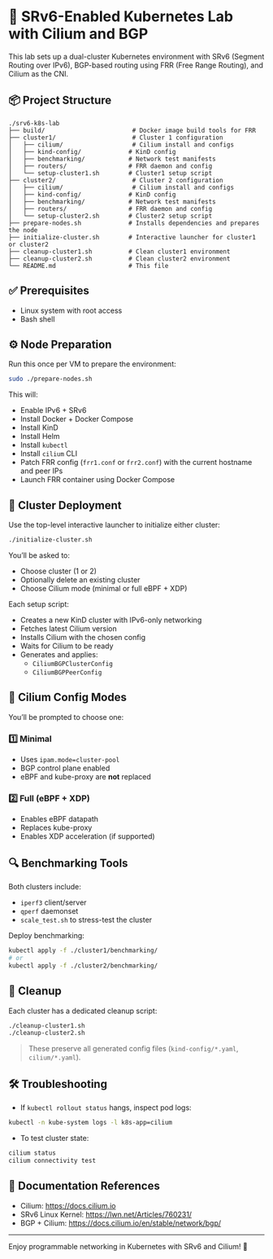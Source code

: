 # 🧠 SRv6-Enabled Kubernetes Lab with Cilium and BGP

This lab sets up a dual-cluster Kubernetes environment with SRv6 (Segment Routing over IPv6), BGP-based routing using FRR (Free Range Routing), and Cilium as the CNI. 

## 📦 Project Structure

```
./srv6-k8s-lab
├── build/                        # Docker image build tools for FRR
├── cluster1/                     # Cluster 1 configuration
│   ├── cilium/                   # Cilium install and configs
│   ├── kind-config/             # KinD config
│   ├── benchmarking/            # Network test manifests
│   ├── routers/                 # FRR daemon and config
│   └── setup-cluster1.sh        # Cluster1 setup script
├── cluster2/                     # Cluster 2 configuration
│   ├── cilium/                   # Cilium install and configs
│   ├── kind-config/             # KinD config
│   ├── benchmarking/            # Network test manifests
│   ├── routers/                 # FRR daemon and config
│   └── setup-cluster2.sh        # Cluster2 setup script
├── prepare-nodes.sh             # Installs dependencies and prepares the node
├── initialize-cluster.sh        # Interactive launcher for cluster1 or cluster2
├── cleanup-cluster1.sh          # Clean cluster1 environment
├── cleanup-cluster2.sh          # Clean cluster2 environment
└── README.md                    # This file
```

## ✅ Prerequisites
- Linux system with root access
- Bash shell

## ⚙️ Node Preparation
Run this once per VM to prepare the environment:

```bash
sudo ./prepare-nodes.sh
```
This will:
- Enable IPv6 + SRv6
- Install Docker + Docker Compose
- Install KinD
- Install Helm
- Install `kubectl`
- Install `cilium` CLI
- Patch FRR config (`frr1.conf` or `frr2.conf`) with the current hostname and peer IPs
- Launch FRR container using Docker Compose

## 🚀 Cluster Deployment
Use the top-level interactive launcher to initialize either cluster:

```bash
./initialize-cluster.sh
```

You’ll be asked to:
- Choose cluster (1 or 2)
- Optionally delete an existing cluster
- Choose Cilium mode (minimal or full eBPF + XDP)

Each setup script:
- Creates a new KinD cluster with IPv6-only networking
- Fetches latest Cilium version
- Installs Cilium with the chosen config
- Waits for Cilium to be ready
- Generates and applies:
  - `CiliumBGPClusterConfig`
  - `CiliumBGPPeerConfig`

## 🔧 Cilium Config Modes
You’ll be prompted to choose one:

### 1️⃣ Minimal
- Uses `ipam.mode=cluster-pool`
- BGP control plane enabled
- eBPF and kube-proxy are **not** replaced

### 2️⃣ Full (eBPF + XDP)
- Enables eBPF datapath
- Replaces kube-proxy
- Enables XDP acceleration (if supported)

## 🔍 Benchmarking Tools
Both clusters include:
- `iperf3` client/server
- `qperf` daemonset
- `scale_test.sh` to stress-test the cluster

Deploy benchmarking:
```bash
kubectl apply -f ./cluster1/benchmarking/
# or
kubectl apply -f ./cluster2/benchmarking/
```

## 🧼 Cleanup
Each cluster has a dedicated cleanup script:
```bash
./cleanup-cluster1.sh
./cleanup-cluster2.sh
```
> These preserve all generated config files (`kind-config/*.yaml`, `cilium/*.yaml`).

## 🛠 Troubleshooting
- If `kubectl rollout status` hangs, inspect pod logs:
```bash
kubectl -n kube-system logs -l k8s-app=cilium
```
- To test cluster state:
```bash
cilium status
cilium connectivity test
```

## 📘 Documentation References
- Cilium: https://docs.cilium.io
- SRv6 Linux Kernel: https://lwn.net/Articles/760231/
- BGP + Cilium: https://docs.cilium.io/en/stable/network/bgp/

---

Enjoy programmable networking in Kubernetes with SRv6 and Cilium! 🎉

